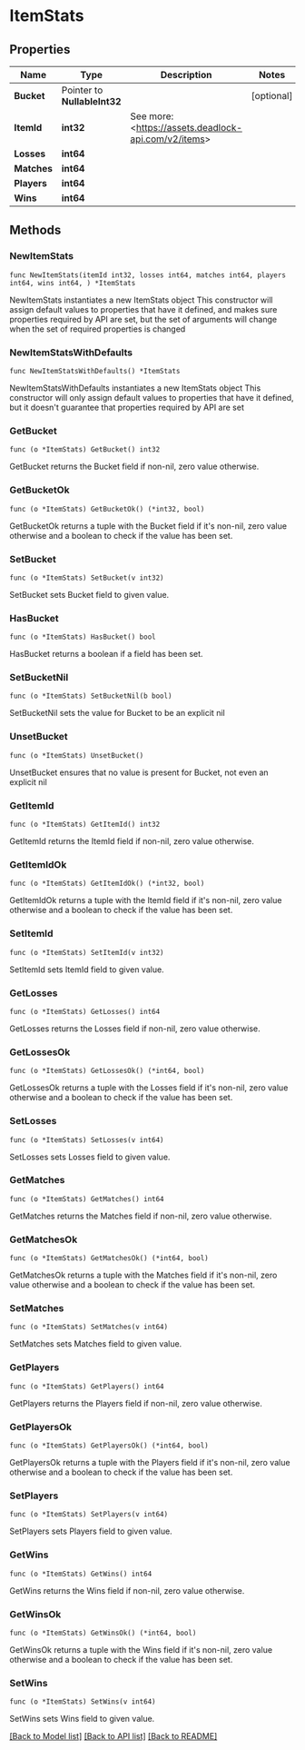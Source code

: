 # ItemStats

## Properties

Name | Type | Description | Notes
------------ | ------------- | ------------- | -------------
**Bucket** | Pointer to **NullableInt32** |  | [optional] 
**ItemId** | **int32** | See more: &lt;https://assets.deadlock-api.com/v2/items&gt; | 
**Losses** | **int64** |  | 
**Matches** | **int64** |  | 
**Players** | **int64** |  | 
**Wins** | **int64** |  | 

## Methods

### NewItemStats

`func NewItemStats(itemId int32, losses int64, matches int64, players int64, wins int64, ) *ItemStats`

NewItemStats instantiates a new ItemStats object
This constructor will assign default values to properties that have it defined,
and makes sure properties required by API are set, but the set of arguments
will change when the set of required properties is changed

### NewItemStatsWithDefaults

`func NewItemStatsWithDefaults() *ItemStats`

NewItemStatsWithDefaults instantiates a new ItemStats object
This constructor will only assign default values to properties that have it defined,
but it doesn't guarantee that properties required by API are set

### GetBucket

`func (o *ItemStats) GetBucket() int32`

GetBucket returns the Bucket field if non-nil, zero value otherwise.

### GetBucketOk

`func (o *ItemStats) GetBucketOk() (*int32, bool)`

GetBucketOk returns a tuple with the Bucket field if it's non-nil, zero value otherwise
and a boolean to check if the value has been set.

### SetBucket

`func (o *ItemStats) SetBucket(v int32)`

SetBucket sets Bucket field to given value.

### HasBucket

`func (o *ItemStats) HasBucket() bool`

HasBucket returns a boolean if a field has been set.

### SetBucketNil

`func (o *ItemStats) SetBucketNil(b bool)`

 SetBucketNil sets the value for Bucket to be an explicit nil

### UnsetBucket
`func (o *ItemStats) UnsetBucket()`

UnsetBucket ensures that no value is present for Bucket, not even an explicit nil
### GetItemId

`func (o *ItemStats) GetItemId() int32`

GetItemId returns the ItemId field if non-nil, zero value otherwise.

### GetItemIdOk

`func (o *ItemStats) GetItemIdOk() (*int32, bool)`

GetItemIdOk returns a tuple with the ItemId field if it's non-nil, zero value otherwise
and a boolean to check if the value has been set.

### SetItemId

`func (o *ItemStats) SetItemId(v int32)`

SetItemId sets ItemId field to given value.


### GetLosses

`func (o *ItemStats) GetLosses() int64`

GetLosses returns the Losses field if non-nil, zero value otherwise.

### GetLossesOk

`func (o *ItemStats) GetLossesOk() (*int64, bool)`

GetLossesOk returns a tuple with the Losses field if it's non-nil, zero value otherwise
and a boolean to check if the value has been set.

### SetLosses

`func (o *ItemStats) SetLosses(v int64)`

SetLosses sets Losses field to given value.


### GetMatches

`func (o *ItemStats) GetMatches() int64`

GetMatches returns the Matches field if non-nil, zero value otherwise.

### GetMatchesOk

`func (o *ItemStats) GetMatchesOk() (*int64, bool)`

GetMatchesOk returns a tuple with the Matches field if it's non-nil, zero value otherwise
and a boolean to check if the value has been set.

### SetMatches

`func (o *ItemStats) SetMatches(v int64)`

SetMatches sets Matches field to given value.


### GetPlayers

`func (o *ItemStats) GetPlayers() int64`

GetPlayers returns the Players field if non-nil, zero value otherwise.

### GetPlayersOk

`func (o *ItemStats) GetPlayersOk() (*int64, bool)`

GetPlayersOk returns a tuple with the Players field if it's non-nil, zero value otherwise
and a boolean to check if the value has been set.

### SetPlayers

`func (o *ItemStats) SetPlayers(v int64)`

SetPlayers sets Players field to given value.


### GetWins

`func (o *ItemStats) GetWins() int64`

GetWins returns the Wins field if non-nil, zero value otherwise.

### GetWinsOk

`func (o *ItemStats) GetWinsOk() (*int64, bool)`

GetWinsOk returns a tuple with the Wins field if it's non-nil, zero value otherwise
and a boolean to check if the value has been set.

### SetWins

`func (o *ItemStats) SetWins(v int64)`

SetWins sets Wins field to given value.



[[Back to Model list]](../README.md#documentation-for-models) [[Back to API list]](../README.md#documentation-for-api-endpoints) [[Back to README]](../README.md)


